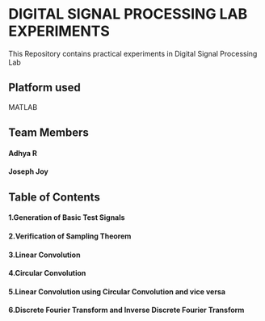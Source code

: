 # DIGITAL SIGNAL PROCESSING LAB EXPERIMENTS
This Repository contains practical experiments in Digital Signal Processing Lab
## Platform used 
MATLAB
## Team Members
#### Adhya R
#### Joseph Joy
## Table of Contents
#### 1.Generation of Basic Test Signals
#### 2.Verification of Sampling Theorem
#### 3.Linear Convolution
#### 4.Circular Convolution
#### 5.Linear Convolution using Circular Convolution and vice versa
#### 6.Discrete Fourier Transform and Inverse Discrete Fourier Transform
